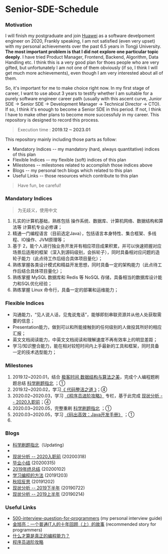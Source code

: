 # Senior-SDE-Schedule

### Motivation

I will finish my postgraduate and join [Huawei](https://www.huawei.com/cn/) as a software develpoment engineer on 2020, Frankly speaking, I am not satisfied (even very upset) with my personal achievements over the past 6.5 years in Tongji University. **The most important problem is that I did not explore one particular topic deeply**. I have tried Product Manager, Frontend, Backend, Algorithm, Data Handling etc. I think this is a very good plan for thoes people who are very gifted, but unfortunately I am not one of them obviously (if so, I think I will get much more achievements), even though I am very interested about all of them.

So, it's important for me to make choice right now. In my first stage of career, I want to use about 3 years to testify whether I am suitable for a purely software engineer career path (usually with this ascent curve, Junior SDE -> Senior SDE -> Development Manager -> Technical Director -> CTO). If so, I think it's enough to become a Senior SDE in this period. If not, I think I have to make other plans to become more successfuly in my career. This repository is designed to record this process.

> Execution time : **2019.12 ~ 2023.01**

This repository mainly including those parts as follow:

* Mandatory Indices -- my mandatory (hard, always quantitative) indices of this plan
* Flexible Indices -- my flexible (soft) indices of this plan 
* Milestones -- milestones related to accomplish those indices above
* Blogs -- my personal tech blogs which related to this plan
* Useful Links -- those resources which contribute to this plan

> Have fun, be careful!

### Mandatory Indices

> 为无歧义，使用中文

1. 扎实的计算机基础，熟练包括 操作系统、数据库、计算机网络、数据结构和算法等 计算机专业必修课；
2. 精通一门编程语言（目前选定Java），包括语言本身特性、集合框架、多线程、IO操作、JVM原理等；
3. 基于 2，能个人进行独业务开发并有相应项目成果积累，并可以快速把握对应场景后适用的框架（深入到源码级别，会拆轮子），同时具备相对应问题的造轮子能力（此点待工作后结合具体项目量化）；
4. 熟练掌握各类设计模式和精益开发思想，同时具备一定的架构能力（此点待工作后结合具体项目量化）；
5. 熟练掌握 MySQL 数据库和 Redis 等 NoSQL 存储，具备相当的数据库设计能力和SQL优化经验；
6. 熟练掌握 Linux 命令行，具备一定的部署和运维能力；

### Flexible Indices

* 沟通能力，“见人说人话，见鬼说鬼话”，能够即刻串联资源并从他人处获取需要的信息；
* Presentation能力，做到可以和所能接触到的任何级别的人做投其所好的相应汇报；
* 英文文档阅读能力，中英文文档阅读和理解速度不再有效率上的明显差距；
* 学习/知识整合能力，能在相对较短时间内上手最新的工具和框架，同时具备一定的技术选型能力；

### Milestones

1. 2019.12~2020.01，结合 [极客时间 数据结构与算法之美](https://time.geekbang.org/column/intro/126)，完成个人编程题刷题总结 [科学刷题指北](./blogs/科学刷题指北.md) ；①
2. 2019.12~2020.02，学习[《 代码整洁之道 》](https://book.douban.com/subject/4199741/)；④
3. 2020.02~2020.03，学习 [《程序员进阶攻略》](https://time.geekbang.org/column/intro/111) 专栏，基于此完成 [现状分析 -- 2020入职前](./blogs/现状分析-2020入职前.md)；④
4. 2020.03~2020.05，完整重刷 [科学刷题指北](./blogs/科学刷题指北.md) ；①
5. 2020.03~2020.05，学习  [《码出高效：Java开发手册》](https://book.douban.com/subject/30333948/) ；①
6. 

### Blogs

* [科学刷题指北](./blogs/科学刷题指北.md)（Updating）
* 
* [现状分析 -- 2020入职前](./blogs/现状分析-2020入职前.md) (20200318)
* [毕业小结](./blogs/毕业小结.md) (20200315)
* [2019年终总结](./blogs/2019年终总结.md) (20200102)
* [学习编程的方法](./blogs/学习编程的方法.md) (20191203)
* [秋招反思](./blogs/秋招反思.md) (20191202)
* [现状分析 -- 2019下半年](./blogs/现状分析-2019下半年.md) (20190722)
* [现状分析 -- 2019上半年](./blogs/现状分析-2019上半年.md) (20190214)

### Useful Links

* [500-interview-question-for-programmers](https://github.com/KrisCheng/500-interview-question-for-programmers) (my personal interview guide)
* [金旭亮：一个普通IT人的十年回顾（上）的故事](http://www.fantiz5.com/gs/lizhi/mem/memooswsn.html) (recommended story for programmers)
* [什么才算是真正的编程能力？](https://www.zhihu.com/question/31034164)
* [程序员进阶攻略](https://time.geekbang.org/column/intro/111)
* 
